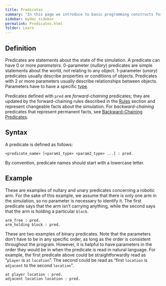 ```yaml
---
title: Predicates
summary: "In this page we introduce to basic programming constructs for ceptre language - Predicates"
sidebar: mydoc_sidebar
permalink: Predicates.html
folder: Learn
---
```


## Definition

Predicates are statements about the state of the simulation. A predicate can have 0 or more 
*parameters*. 0-parameter (*nullary*) predicates are simple statements about the world, not 
relating to any object. 1-parameter (*unary*) predicates usually describe properties or conditions 
of objects. Predicates with 2 or more parameters usually describe relationships between objects. 
Parameters have to have a specific [type](TypesAndTerms.html).

Predicates defined with `pred` are *forward-chaining* predicates; they are updated by the 
forward-chaining rules described in the [Rules](Rules.html) section and represent changeable facts 
about the simulation. For *backward-chaining* predicates that represent permanent facts, see 
[Backward-Chaining Predicates](BackwardChaining.html).

## Syntax

A predicate is defined as follows:
```
<predicate_name> [<param1_type> <param2_type> ...] : pred.
```
By convention, predicate names should start with a lowercase letter.

## Example

These are examples of nullary and unary predicates concerning a robotic arm. For the sake of this 
example, we assume that there is only one arm in the simulation, so no parameter is necessary to 
identify it. The first predicate says that the arm isn’t carrying anything, while the second says 
that the arm is holding a particular `block`.
```
arm_free : pred.
arm_holding block : pred.
```

These are two examples of binary predicates. Note that the parameters don’t have to be in any 
specific order, as long as the order is consistent throughout the program. However, it is helpful to 
have parameters in the order they would be in when the predicate is read in natural language. For 
example, the first predicate above could be straightforwardly read as “`player` is `at` `location`”. 
The second could be read as “first `location` is `adjacent` to the second `location`”.
```
at player location : pred.
adjacent location location : pred.
```
